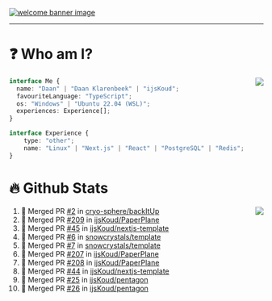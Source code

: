 <h1 align="center" style="display:none;"></h1>

<a href="https://ijskoud.dev/"><img src="https://cdn.ijskoud.dev/files/IIcds5oPKl.png" alt="welcome banner image" /></a>

---

# ❓ Who am I?

<img align="right" src="http://gh-stats.ijskoud.dev/api/top-langs?username=ijsKoud&cache_seconds=1800&layout=compact&hide_border=true&hide_rank=true&show_icons=true&theme=dark&title_color=ffffff&hide_border=true&locale=en" />

```typescript
interface Me {
  name: "Daan" | "Daan Klarenbeek" | "ijsKoud";
  favouriteLanguage: "TypeScript";
  os: "Windows" | "Ubuntu 22.04 (WSL)";
  experiences: Experience[];
}

interface Experience {
    type: "other";
    name: "Linux" | "Next.js" | "React" | "PostgreSQL" | "Redis";
}
```

# 🔥 Github Stats

<img align="right" src="http://gh-stats.ijskoud.dev/api? username=ijsKoud&cache_seconds=1800&hide_border=true&hide_rank=true&show_icons=true&theme=dark&title_color=ffffff&hide_border=true&locale=en">

<!--START_SECTION:activity-->
1. 🎉 Merged PR [#2](https://github.com/cryo-sphere/backItUp/pull/2) in [cryo-sphere/backItUp](https://github.com/cryo-sphere/backItUp)
2. 🎉 Merged PR [#209](https://github.com/ijsKoud/PaperPlane/pull/209) in [ijsKoud/PaperPlane](https://github.com/ijsKoud/PaperPlane)
3. 🎉 Merged PR [#45](https://github.com/ijsKoud/nextjs-template/pull/45) in [ijsKoud/nextjs-template](https://github.com/ijsKoud/nextjs-template)
4. 🎉 Merged PR [#6](https://github.com/snowcrystals/template/pull/6) in [snowcrystals/template](https://github.com/snowcrystals/template)
5. 🎉 Merged PR [#7](https://github.com/snowcrystals/template/pull/7) in [snowcrystals/template](https://github.com/snowcrystals/template)
6. 🎉 Merged PR [#207](https://github.com/ijsKoud/PaperPlane/pull/207) in [ijsKoud/PaperPlane](https://github.com/ijsKoud/PaperPlane)
7. 🎉 Merged PR [#208](https://github.com/ijsKoud/PaperPlane/pull/208) in [ijsKoud/PaperPlane](https://github.com/ijsKoud/PaperPlane)
8. 🎉 Merged PR [#44](https://github.com/ijsKoud/nextjs-template/pull/44) in [ijsKoud/nextjs-template](https://github.com/ijsKoud/nextjs-template)
9. 🎉 Merged PR [#25](https://github.com/ijsKoud/pentagon/pull/25) in [ijsKoud/pentagon](https://github.com/ijsKoud/pentagon)
10. 🎉 Merged PR [#26](https://github.com/ijsKoud/pentagon/pull/26) in [ijsKoud/pentagon](https://github.com/ijsKoud/pentagon)
<!--END_SECTION:activity-->

<h1 align="center" style="display:none;"></h1>
